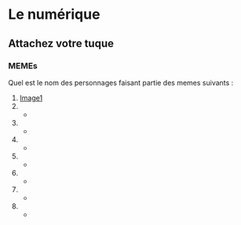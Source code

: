 # Le numérique
## Attachez votre tuque

### MEMEs
Quel est le nom des personnages faisant partie des memes suivants :
1. [Image1](https://external-content.duckduckgo.com/iu/?u=http%3A%2F%2Fwww.catsaroundtheglobe.com%2Fwp-content%2Fuploads%2Flong_cat.jpg&f=1&nofb=1)
2. -
3. -
4. -
5. -
6. -
7. -
8. -
